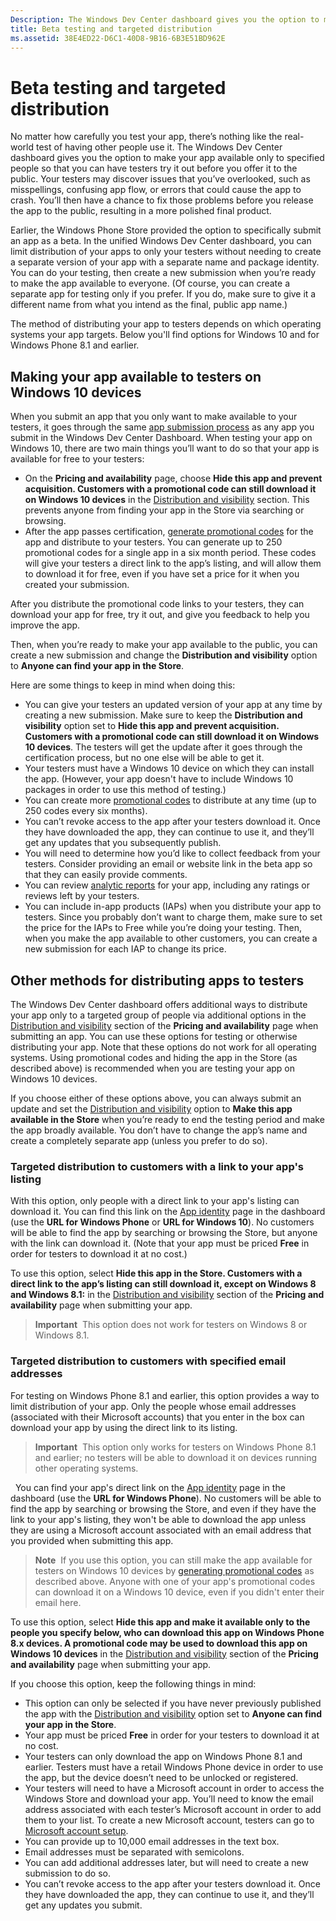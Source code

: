 ```yaml
---
Description: The Windows Dev Center dashboard gives you the option to make your app available only to specified people so that you can have testers try it out before you offer it to the public.
title: Beta testing and targeted distribution
ms.assetid: 38E4ED22-D6C1-40D8-9B16-6B3E51BD962E
---
```


# Beta testing and targeted distribution


No matter how carefully you test your app, there’s nothing like the real-world test of having other people use it. The Windows Dev Center dashboard gives you the option to make your app available only to specified people so that you can have testers try it out before you offer it to the public. Your testers may discover issues that you’ve overlooked, such as misspellings, confusing app flow, or errors that could cause the app to crash. You’ll then have a chance to fix those problems before you release the app to the public, resulting in a more polished final product.

Earlier, the Windows Phone Store provided the option to specifically submit an app as a beta. In the unified Windows Dev Center dashboard, you can limit distribution of your apps to only your testers without needing to create a separate version of your app with a separate name and package identity. You can do your testing, then create a new submission when you’re ready to make the app available to everyone. (Of course, you can create a separate app for testing only if you prefer. If you do, make sure to give it a different name from what you intend as the final, public app name.)

The method of distributing your app to testers depends on which operating systems your app targets. Below you'll find options for Windows 10 and for Windows Phone 8.1 and earlier.

## Making your app available to testers on Windows 10 devices


When you submit an app that you only want to make available to your testers, it goes through the same [app submission process](app-submissions.md) as any app you submit in the Windows Dev Center Dashboard. When testing your app on Windows 10, there are two main things you’ll want to do so that your app is available for free to your testers:

-   On the **Pricing and availability** page, choose **Hide this app and prevent acquisition. Customers with a promotional code can still download it on Windows 10 devices** in the [Distribution and visibility](set-app-pricing-and-availability.md#distribution-and-visibility) section. This prevents anyone from finding your app in the Store via searching or browsing.
-   After the app passes certification, [generate promotional codes](generate-promotional-codes.md) for the app and distribute to your testers. You can generate up to 250 promotional codes for a single app in a six month period. These codes will give your testers a direct link to the app’s listing, and will allow them to download it for free, even if you have set a price for it when you created your submission.

After you distribute the promotional code links to your testers, they can download your app for free, try it out, and give you feedback to help you improve the app.

Then, when you’re ready to make your app available to the public, you can create a new submission and change the **Distribution and visibility** option to **Anyone can find your app in the Store**.

Here are some things to keep in mind when doing this:

-   You can give your testers an updated version of your app at any time by creating a new submission. Make sure to keep the **Distribution and visibility** option set to **Hide this app and prevent acquisition. Customers with a promotional code can still download it on Windows 10 devices**. The testers will get the update after it goes through the certification process, but no one else will be able to get it.
-   Your testers must have a Windows 10 device on which they can install the app. (However, your app doesn't have to include Windows 10 packages in order to use this method of testing.)
-   You can create more [promotional codes](generate-promotional-codes.md) to distribute at any time (up to 250 codes every six months).
-   You can’t revoke access to the app after your testers download it. Once they have downloaded the app, they can continue to use it, and they’ll get any updates that you subsequently publish.
-   You will need to determine how you’d like to collect feedback from your testers. Consider providing an email or website link in the beta app so that they can easily provide comments.
-   You can review [analytic reports](analytics.md) for your app, including any ratings or reviews left by your testers.
-   You can include in-app products (IAPs) when you distribute your app to testers. Since you probably don’t want to charge them, make sure to set the price for the IAPs to Free while you’re doing your testing. Then, when you make the app available to other customers, you can create a new submission for each IAP to change its price.

## Other methods for distributing apps to testers

The Windows Dev Center dashboard offers additional ways to distribute your app only to a targeted group of people via additional options in the [Distribution and visibility](set-app-pricing-and-availability.md#distribution-and-visibility) section of the **Pricing and availability** page when submitting an app. You can use these options for testing or otherwise distributing your app. Note that these options do not work for all operating systems. Using promotional codes and hiding the app in the Store (as described above) is recommended when you are testing your app on Windows 10 devices.

If you choose either of these options above, you can always submit an update and set the [Distribution and visibility](set-app-pricing-and-availability.md#distribution-and-visibility) option to **Make this app available in the Store** when you’re ready to end the testing period and make the app broadly available. You don’t have to change the app’s name and create a completely separate app (unless you prefer to do so).

### Targeted distribution to customers with a link to your app's listing

With this option, only people with a direct link to your app's listing can download it. You can find this link on the [App identity](view-app-identity-details.md) page in the dashboard (use the **URL for Windows Phone** or **URL for Windows 10**). No customers will be able to find the app by searching or browsing the Store, but anyone with the link can download it. (Note that your app must be priced **Free** in order for testers to download it at no cost.)

To use this option, select **Hide this app in the Store. Customers with a direct link to the app’s listing can still download it, except on Windows 8 and Windows 8.1:** in the [Distribution and visibility](set-app-pricing-and-availability.md#distribution-and-visibility) section of the **Pricing and availability** page when submitting your app.

> **Important**  This option does not work for testers on Windows 8 or Windows 8.1.


### Targeted distribution to customers with specified email addresses

For testing on Windows Phone 8.1 and earlier, this option provides a way to limit distribution of your app. Only the people whose email addresses (associated with their Microsoft accounts) that you enter in the box can download your app by using the direct link to its listing.

> **Important**  This option only works for testers on Windows Phone 8.1 and earlier; no testers will be able to download it on devices running other operating systems.

 
You can find your app's direct link on the [App identity](view-app-identity-details.md) page in the dashboard (use the **URL for Windows Phone**). No customers will be able to find the app by searching or browsing the Store, and even if they have the link to your app's listing, they won't be able to download the app unless they are using a Microsoft account associated with an email address that you provided when submitting this app.

> **Note**  If you use this option, you can still make the app available for testers on Windows 10 devices by [generating promotional codes](generate-promotional-codes.md) as described above. Anyone with one of your app's promotional codes can download it on a Windows 10 device, even if you didn't enter their email here.


To use this option, select **Hide this app and make it available only to the people you specify below, who can download this app on Windows Phone 8.x devices. A promotional code may be used to download this app on Windows 10 devices** in the [Distribution and visibility](set-app-pricing-and-availability.md#distribution-and-visibility) section of the **Pricing and availability** page when submitting your app.

If you choose this option, keep the following things in mind:

-   This option can only be selected if you have never previously published the app with the [Distribution and visibility](set-app-pricing-and-availability.md#distribution-and-visibility) option set to **Anyone can find your app in the Store**.
-   Your app must be priced **Free** in order for your testers to download it at no cost.
-   Your testers can only download the app on Windows Phone 8.1 and earlier. Testers must have a retail Windows Phone device in order to use the app, but the device doesn’t need to be unlocked or registered.
-   Your testers will need to have a Microsoft account in order to access the Windows Store and download your app. You’ll need to know the email address associated with each tester’s Microsoft account in order to add them to your list. To create a new Microsoft account, testers can go to [Microsoft account setup](http://go.microsoft.com/fwlink/p/?LinkId=618945).
-   You can provide up to 10,000 email addresses in the text box.
-   Email addresses must be separated with semicolons.
-   You can add additional addresses later, but will need to create a new submission to do so.
-   You can’t revoke access to the app after your testers download it. Once they have downloaded the app, they can continue to use it, and they’ll get any updates you submit.
